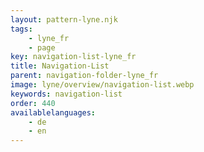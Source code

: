 ```yaml
---
layout: pattern-lyne.njk
tags: 
    - lyne_fr
    - page
key: navigation-list-lyne_fr
title: Navigation-List
parent: navigation-folder-lyne_fr
image: lyne/overview/navigation-list.webp
keywords: navigation-list
order: 440
availablelanguages: 
    - de
    - en
---
```

